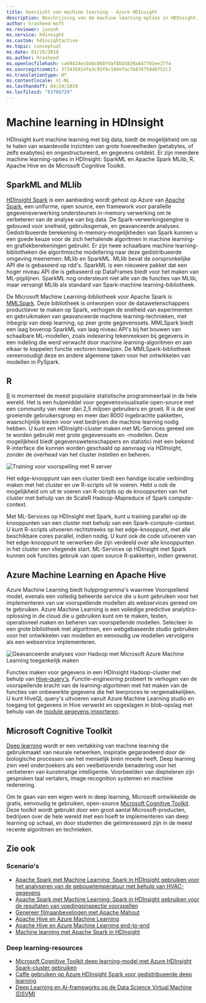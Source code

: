 ```yaml
---
title: Overzicht van machine learning - Azure HDInsight
description: Beschrijving van de machine learning-opties in HDInsight.
author: hrasheed-msft
ms.reviewer: jasonh
ms.service: hdinsight
ms.custom: hdinsightactive
ms.topic: conceptual
ms.date: 01/19/2018
ms.author: hrasheed
ms.openlocfilehash: ca69424ecbddc068fdaf8bb5839a647701ee27fe
ms.sourcegitcommit: 37343b814fe3c95f8c10defac7b876759d6752c3
ms.translationtype: HT
ms.contentlocale: nl-NL
ms.lasthandoff: 04/24/2019
ms.locfileid: "63766729"
---
```

# <a name="machine-learning-on-hdinsight"></a>Machine learning in HDInsight

HDInsight kunt machine learning met big data, biedt de mogelijkheid om op te halen van waardevolle inzichten van grote hoeveelheden (petabytes, of zelfs exabytes) en ongestructureerd, en gegevens ontdekt. Er zijn meerdere machine learning-opties in HDInsight:  SparkML en Apache Spark MLlib, R, Apache Hive en de Microsoft Cognitive Toolkit.

## <a name="sparkml-and-mllib"></a>SparkML and MLlib

[HDInsight Spark](spark/apache-spark-overview.md) is een aanbieding wordt gehost op Azure van [Apache Spark](https://spark.apache.org/), een uniforme, open source, een framework voor parallelle gegevensverwerking ondersteunen in-memory verwerking om te verbeteren van de analyse van big data. De Spark-verwerkingsengine is gebouwd voor snelheid, gebruiksgemak, en geavanceerde analyses. Gedistribueerde berekening in-memory-mogelijkheden van Spark kunnen u een goede keuze voor de zich herhalende algoritmen in machine learning- en grafiekberekeningen gebruikt. Er zijn twee schaalbare machine learning-bibliotheken die algoritmische modellering naar deze gedistribueerde omgeving meenemen: MLlib en SparkML. MLlib bevat de oorspronkelijke API die is gebaseerd op rdd's. SparkML is een nieuwere pakket dat een hoger niveau API die is gebaseerd op DataFrames biedt voor het maken van ML-pijplijnen. SparkML nog ondersteunt niet alle van de functies van MLlib, maar vervangt MLlib als standard van Spark-machine learning-bibliotheek.

De Microsoft Machine Learning-bibliotheek voor Apache Spark is [MMLSpark](https://github.com/Azure/mmlspark). Deze bibliotheek is ontworpen voor de datawetenschappers productiever te maken op Spark, verhogen de snelheid van experimenten en gebruikmaken van geavanceerde machine learning-technieken, met inbegrip van deep learning, op zeer grote gegevenssets. MMLSpark biedt een laag bovenop SparkML van laag niveau API's bij het bouwen van schaalbare ML-modellen, zoals indexering tekenreeksen bij gegevens in een indeling die werd verwacht door machine learning-algoritmen en aan elkaar te koppelen functie vectoren toewijzen. De MMLSpark-bibliotheek vereenvoudigt deze en andere algemene taken voor het ontwikkelen van modellen in PySpark.

## <a name="r"></a>R

[R](https://www.r-project.org/) is momenteel de meest populaire statistische programmeertaal in de hele wereld. Het is een hulpmiddel voor gegevensvisualisatie open-source met een community van meer dan 2,5 miljoen gebruikers en groeit. R is de snel groeiende gebruikersgroep en meer dan 8000 ingebrachte pakketten, waarschijnlijk kiezen voor veel bedrijven die machine learning nodig hebben. U kunt een HDInsight-cluster maken met ML-Services gereed om te worden gebruikt met grote gegevenssets en -modellen. Deze mogelijkheid biedt gegevenswetenschappers en statistici met een bekend R-interface die kunnen worden geschaald op aanvraag via HDInsight, zonder de overhead van het cluster instellen en beheren.

![Training voor voorspelling met R server](./media/hdinsight-machine-learning-overview/r-training.png)

Het edge-knooppunt van een cluster biedt een handige locatie verbinding maken met het cluster en uw R-scripts uit te voeren.  Hebt u ook de mogelijkheid om uit te voeren van R-scripts op de knooppunten van het cluster met behulp van de ScaleR Hadoop-Mapreduce of Spark compute-context.

Met ML-Services op HDInsight met Spark, kunt u training parallel op de knooppunten van een cluster met behulp van een Spark-compute-context. U kunt R-scripts uitvoeren rechtstreeks op het edge-knooppunt, met alle beschikbare cores parallel, indien nodig. U kunt ook de code uitvoeren van het edge-knooppunt te verwerken die zijn verdeeld over alle knooppunten in het cluster een vliegende start. ML-Services op HDInsight met Spark kunnen ook functies gebruik van open source R-pakketten, indien gewenst.

## <a name="azure-machine-learning-and-apache-hive"></a>Azure Machine Learning en Apache Hive

Azure Machine Learning biedt hulpprogramma's waarmee Voorspellend model, evenals een volledig beheerde service die u kunt gebruiken voor het implementeren van uw voorspellende modellen als webservices gereed om te gebruiken. Azure Machine Learning is een volledige predictive analytics-oplossing in de cloud die u gebruiken kunt om te maken, testen, operationeel maken en beheren van voorspellende modellen. Selecteer in een grote bibliotheek met algoritmen, een webgebaseerde studio gebruiken voor het ontwikkelen van modellen en eenvoudig uw modellen vervolgens als een webservice implementeren.

![Geavanceerde analyses voor Hadoop met Microsoft Azure Machine Learning toegankelijk maken](./media/hdinsight-machine-learning-overview/hadoop-azure-ml.png)

Functies maken voor gegevens in een HDInsight Hadoop-cluster met behulp van [Hive-query's](../machine-learning/team-data-science-process/create-features-hive.md). *Functie-engineering* probeert te verhogen van de voorspellende kracht van de learning-algoritmen met het maken van de functies van onbewerkte gegevens die het leerproces te vergemakkelijken. U kunt HiveQL query's uitvoeren vanuit Azure Machine Learning studio en toegang tot gegevens in Hive verwerkt en opgeslagen in blob-opslag met behulp van de [module gegevens importeren](../machine-learning/studio/import-data.md).

## <a name="microsoft-cognitive-toolkit"></a>Microsoft Cognitive Toolkit

[Deep learning](https://www.microsoft.com/en-us/research/group/dltc/) wordt er een vertakking van machine learning die gebruikmaakt van neurale netwerken, inspiratie gegarandeerd door de biologische processen van het menselijk brein moeite heeft. Deep learning zien veel onderzoekers als een veelbelovende benadering voor het verbeteren van kunstmatige intelligentie. Voorbeelden van diepteleren zijn gesproken taal vertalers, image recognition systemen en machine redenering.

Om te gaan van een eigen werk in deep learning, Microsoft ontwikkelde de gratis, eenvoudig te gebruiken, open-source [Microsoft Cognitive Toolkit](https://www.microsoft.com/en-us/cognitive-toolkit/). Deze toolkit wordt gebruikt door een groot aantal Microsoft-producten, bedrijven over de hele wereld met een hoeft te implementeren van deep learning op schaal, en door studenten die geïnteresseerd zijn in de meest recente algoritmen en technieken.

## <a name="see-also"></a>Zie ook

### <a name="scenarios"></a>Scenario's

* [Apache Spark met Machine Learning: Spark in HDInsight gebruiken voor het analyseren van de gebouwtemperatuur met behulp van HVAC-gegevens](spark/apache-spark-ipython-notebook-machine-learning.md)
* [Apache Spark met Machine Learning: Spark in HDInsight gebruiken voor de resultaten van voedingsinspectie voorspellen](spark/apache-spark-machine-learning-mllib-ipython.md)
* [Genereer filmaanbevelingen met Apache Mahout](hadoop/apache-hadoop-mahout-linux-mac.md)
* [Apache Hive en Azure Machine Learning](../machine-learning/team-data-science-process/create-features-hive.md)
* [Apache Hive en Azure Machine Learning end-to-end](../machine-learning/team-data-science-process/hive-walkthrough.md)
* [Machine learning met Apache Spark in HDInsight](../machine-learning/team-data-science-process/spark-overview.md)

### <a name="deep-learning-resources"></a>Deep learning-resources

* [Microsoft Cognitive Toolkit deep learning-model met Azure HDInsight Spark-cluster gebruiken](spark/apache-spark-microsoft-cognitive-toolkit.md)
* [Caffe gebruiken op Azure HDInsight Spark voor gedistribueerde deep learning](spark/apache-spark-deep-learning-caffe.md)
* [Deep Learning en AI-frameworks op de Data Science Virtual Machine (DSVM)](../machine-learning/data-science-virtual-machine/dsvm-deep-learning-ai-frameworks.md)
